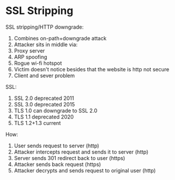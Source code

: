 # SSL Stripping

SSL stripping/HTTP downgrade:
1. Combines on-path+downgrade attack
1. Attacker sits in middle via:
 1. Proxy server
 1. ARP spoofing
 1. Rogue wi-fi hotspot
1. Victim doesn't notice besides that the website is http not secure
1. Client and sever problem

SSL:
1. SSL 2.0 deprecated 2011
1. SSL 3.0 deprecated 2015
1. TLS 1.0 can downgrade to SSL 2.0
1. TLS 1.1 deprecated 2020
1. TLS 1.2+1.3 current

How:
1. User sends request to server (http)
1. Attacker intercepts request and sends it to server (http)
1. Server sends 301 redirect back to user (https)
1. Attacker sends back request (https)
1. Attacker decrypts and sends request to original user (http)
